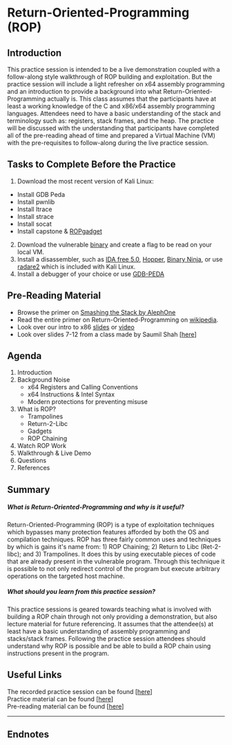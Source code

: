 # Return-Oriented-Programming (ROP)

## Introduction
This practice session is intended to be a live demonstration coupled with a follow-along style walkthrough of ROP building and exploitation. But the practice session will include a light refresher on x64 assembly programming and an introduction to provide a background into what Return-Oriented-Programming actually is. This class assumes that the participants have at least a working knowledge of the C and x86/x64 assembly programming languages. Attendees need to have a basic understanding of the stack and terminology such as: registers, stack frames, and the heap. The practice will be discussed with the understanding that participants have completed all of the pre-reading ahead of time and prepared a Virtual Machine (VM) with the pre-requisites to follow-along during the live practice session.

## Tasks to Complete Before the Practice

1. Download the most recent version of Kali Linux:
  * Install GDB Peda
  * Install pwnlib
  * Install ltrace
  * Install strace
  * Install socat
  * Install capstone & [ROPgadget](https://github.com/JonathanSalwan/ROPgadget)
2. Download the vulnerable [binary](Simple_Calc) and create a flag to be read on your local VM.
3. Install a disassembler, such as [IDA free 5.0](https://clickhere.com), [Hopper](https://clickhere.com), [Binary Ninja](https://binary.ninja), or use [radare2](https://clickhere.com) which is included with Kali Linux.
4. Install a debugger of your choice or use [GDB-PEDA](https://github.com/longld/peda)

## Pre-Reading Material

* Browse the primer on [Smashing the Stack by AlephOne](References/AlephOne-SmashingtheStack.pdf)
* Read the entire primer on Return-Oriented-Programming on [wikipedia](https://en.wikipedia.org/wiki/Return-oriented_programming).
* Look over our intro to x86 [slides](https://github.com/MCPA/Team-Challenges/raw/master/pwnable/intro-to-x86/intro-to-x86.ppt.pdf) or [video](https://youtu.be/PkLkOAqmNkI?t=19m40s)
* Look over slides 7-12 from a class made by Saumil Shah [[here](http://www.slideshare.net/saumilshah/dive-into-rop-a-quick-introduction-to-return-oriented-programming)]

## Agenda

1. Introduction
2. Background Noise
    * x64 Registers and Calling Conventions
    * x64 Instructions & Intel Syntax
    * Modern protections for preventing misuse
3. What is ROP?
    * Trampolines
    * Return-2-Libc
    * Gadgets
    * ROP Chaining
4. Watch ROP Work
5. Walkthrough & Live Demo
6. Questions
7. References

## Summary

##### What is Return-Oriented-Programming and why is it useful?    
Return-Oriented-Programming (ROP) is a type of exploitation techniques which bypasses many protection features afforded by both the OS and compilation techniques. ROP has three fairly common uses and techniques by which is gains it's name from: 1) ROP Chaining; 2) Return to Libc (Ret-2-libc); and 3) Trampolines. It does this by using executable pieces of code that are already present in the vulnerable program. Through this technique it is possible to not only redirect control of the program but execute arbitrary operations on the targeted host machine.

##### What should you learn from this practice session?
This practice sessions is geared towards teaching what is involved with building a ROP chain through not only providing a demonstration, but also lecture material for future referencing. It assumes that the attendee(s) at least have a basic understanding of assembly programming and stacks/stack frames. Following the practice session attendees should understand why ROP is possible and be able to build a ROP chain using instructions present in the program.

## Useful Links

The recorded practice session can be found [[here](https://youtu.be/3o4nO3WZn6o)]  
Practice material can be found [[here](/)]  
Pre-reading material can be found [[here](https://github.com/MCPA/Team-Challenges/tree/master/pwnable/return-oriented-programming/References)]

-----

## Endnotes
